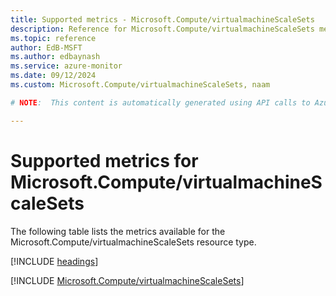 ```yaml
---
title: Supported metrics - Microsoft.Compute/virtualmachineScaleSets
description: Reference for Microsoft.Compute/virtualmachineScaleSets metrics in Azure Monitor.
ms.topic: reference
author: EdB-MSFT
ms.author: edbaynash
ms.service: azure-monitor
ms.date: 09/12/2024
ms.custom: Microsoft.Compute/virtualmachineScaleSets, naam

# NOTE:  This content is automatically generated using API calls to Azure. Any edits made on these files will be overwritten in the next run of the script. 

---
```


  
# Supported metrics for Microsoft.Compute/virtualmachineScaleSets
  
The following table lists the metrics available for the Microsoft.Compute/virtualmachineScaleSets resource type.  
  
  
[!INCLUDE [headings](~/reusable-content/ce-skilling/azure/includes/azure-monitor/reference/metrics/metrics-headings.md)]  
  
 

[!INCLUDE [Microsoft.Compute/virtualmachineScaleSets](~/reusable-content/ce-skilling/azure/includes/azure-monitor/reference/metrics/microsoft-compute-virtualmachinescalesets-metrics-include.md)]  


